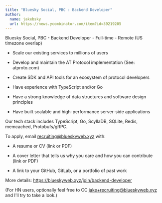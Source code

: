 ```yaml
---
title: "Bluesky Social, PBC : Backend Developer"
author:
  name: jakebsky
  url: https://news.ycombinator.com/item?id=39219205
---
```

Bluesky Social, PBC - Backend Developer - Full-time - Remote (US timezone overlap)

+ Scale our existing services to millions of users

+ Develop and maintain the AT Protocol implementation (See: atproto.com)

+ Create SDK and API tools for an ecosystem of protocol developers

+ Have experience with TypeScript and&#x2F;or Go

+ Have a strong knowledge of data structures and software design principles

+ Have built scalable and high-performance server-side applications

Our tech stack includes TypeScript, Go, ScyllaDB, SQLite, Redis, memcached, Protobufs&#x2F;gRPC.

To apply, email recruiting@blueskyweb.xyz with:

+ A resume or CV (link or PDF)

+ A cover letter that tells us why you care and how you can contribute (link or PDF)

+ A link to your GitHub, GitLab, or a portfolio of past work

More details: <a href="https:&#x2F;&#x2F;blueskyweb.xyz&#x2F;join&#x2F;backend-developer" rel="nofollow">https:&#x2F;&#x2F;blueskyweb.xyz&#x2F;join&#x2F;backend-developer</a>

(For HN users, optionally feel free to CC jake+recruiting@blueskyweb.xyz and I&#x27;ll try to take a look.)
